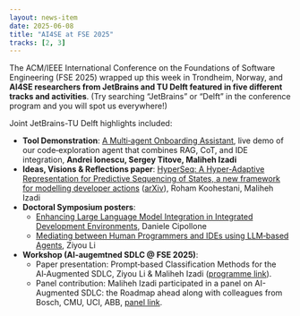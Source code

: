 ```yaml
---
layout: news-item
date: 2025-06-08
title: "AI4SE at FSE 2025"
tracks: [2, 3]
---
```

The ACM/IEEE International Conference on the Foundations of Software Engineering (FSE 2025) wrapped up this week in Trondheim, Norway, and **AI4SE researchers from JetBrains and TU Delft featured in five different tracks and activities**. (Try searching “JetBrains” or “Delft” in the conference program and you will spot us everywhere!)

Joint JetBrains-TU Delft highlights included:

* **Tool Demonstration**: [A Multi‑agent Onboarding Assistant](https://conf.researchr.org/details/fse-2025/fse-2025-demonstrations/38/A-Multi-agent-Onboarding-Assistant-based-on-Large-Language-Models-Retrieval-Augmente?utm_source=chatgpt.com), live demo of our code‑exploration agent that combines RAG, CoT, and IDE integration, **Andrei Ionescu, Sergey Titove, Maliheh Izadi**
* **Ideas, Visions & Reflections paper**: [HyperSeq: A Hyper‑Adaptive Representation for Predictive Sequencing of States, a new framework for modelling developer actions](https://conf.researchr.org/details/fse-2025/fse-2025-ideas-visions-and-reflections/36/HyperSeq-A-Hyper-Adaptive-Representation-for-Predictive-Sequencing-of-States?utm_source=chatgpt.com) ([arXiv](https://arxiv.org/abs/2503.10254?utm_source=chatgpt.com)), Roham Koohestani, Maliheh Izadi
* **Doctoral Symposium posters**:
  * [Enhancing Large Language Model Integration in Integrated Development Environments](https://conf.researchr.org/details/fse-2025/fse-2025-doctoral-symposium/17/Enhancing-Large-Language-Model-Integration-in-Integrated-Development-Environments?utm_source=chatgpt.com), Daniele Cipollone
  * [Mediating between Human Programmers and IDEs using LLM‑based Agents](https://conf.researchr.org/details/fse-2025/fse-2025-doctoral-symposium/2/Mediating-between-Human-Programmers-and-Integrated-Development-Environments-using-LLM?utm_source=chatgpt.com), Ziyou Li
* **Workshop (AI-augemtned SDLC @ FSE 2025)**:
  * Paper presentation: Prompt‑based Classification Methods for the AI‑Augmented SDLC, Ziyou Li & Maliheh Izadi ([programme link](https://resources.sei.cmu.edu/news-events/events/ai-augmented-sdlc/program.cfm)).
  * Panel contribution: Maliheh Izadi participated in a panel on AI-Augmented SDLC: the Roadmap ahead along with colleagues from Bosch, CMU, UCI, ABB, [panel link](https://resources.sei.cmu.edu/news-events/events/ai-augmented-sdlc/program.cfm).